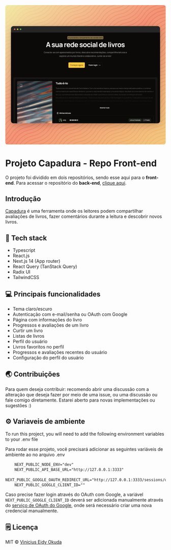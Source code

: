 ![Screenshot](/public/capadura-app.png)

# Projeto Capadura - Repo Front-end

O projeto foi dividido em dois repositórios, sendo esse aqui para o **front-end**. Para acessar o repositório do **back-end**, [clique aqui](https://github.com/eidynho/capadura-api).

## Introdução

[Capadura](http://capadura.io) é uma ferramenta onde os leitores podem compartilhar avaliações de livros, fazer comentários durante a leitura e descobrir novos livros.

## 🤖 Tech stack

- Typescript
- React.js
- Next.js 14 (App router)
- React Query (TanStack Query)
- Radix UI
- TailwindCSS

## 💻 Principais funcionalidades

- Tema claro/escuro
- Autenticação com e-mail/senha ou OAuth com Google
- Página com informações do livro
- Progressos e avaliações de um livro
- Curtir um livro
- Listas de livros
- Perfil do usuário
- Livros favoritos no perfil
- Progressos e avaliações recentes do usuário
- Configuração do perfil do usuário

## 🌏 Contribuições

Para quem deseja contribuir: recomendo abrir uma discussão com a alteração que deseja fazer por meio de uma issue, ou uma discussão ou fale comigo diretamente. Estarei aberto para novas implementações ou sugestões :)

## ⚙️ Variaveis de ambiente

To run this project, you will need to add the following environment variables to your .env file

Para rodar esse projeto, você precisará adicionar as seguintes variáveis de ambiente ao no arquivo .env

```
    NEXT_PUBLIC_NODE_ENV="dev"
    NEXT_PUBLIC_API_BASE_URL="http://127.0.0.1:3333"
    NEXT_PUBLIC_GOOGLE_OAUTH_REDIRECT_URL="http://127.0.0.1:3333/sessions/oauth/google"
    NEXT_PUBLIC_GOOGLE_CLIENT_ID=""
```

Caso precise fazer login através do OAuth com Google, a variável `NEXT_PUBLIC_GOOGLE_CLIENT_ID` deverá ser adicionada manualmente através do [serviço de OAuth do Google](https://console.cloud.google.com), onde será necessário criar uma nova credencial manualmente.

## 🗒️ Licença

MIT © [Vinicius Eidy Okuda](https://github.com/eidynho)
